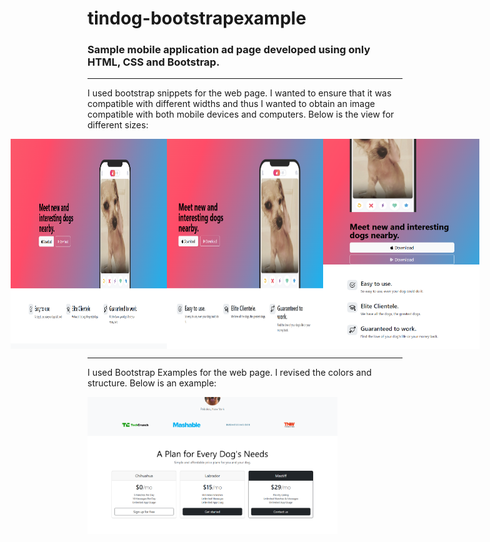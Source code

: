 # tindog-bootstrapexample
### Sample mobile application ad page developed using only HTML, CSS and Bootstrap.

---

I used bootstrap snippets for the web page. I wanted to ensure that it was compatible with different widths and thus I wanted to obtain an image compatible with both mobile devices and computers.
Below is the view for different sizes:

<div style="display: flex; justify-content: center; ">
  <img src="images/ss1.png" alt="Fotoğraf 1" width="250">
  <img src="images/ss2.png" alt="Fotoğraf 2" width="250">
  <img src="images/ss3.png" alt="Fotoğraf 3" width="250">
</div>

---

I used Bootstrap Examples for the web page. I revised the colors and structure. Below is an example:

<img src="images/ss4.png" alt="Fotoğraf 4" width="400">